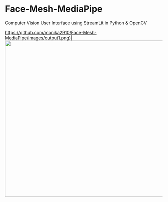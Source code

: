 # Face-Mesh-MediaPipe

 Computer Vision User Interface using StreamLit in Python & OpenCV
 
 https://github.com/monika2910/Face-Mesh-MediaPipe/images/output1.png)| <img src="https://github.com/monika2910//Face-Mesh-MediaPipe/images/output1.png" width="600" height="500" />
